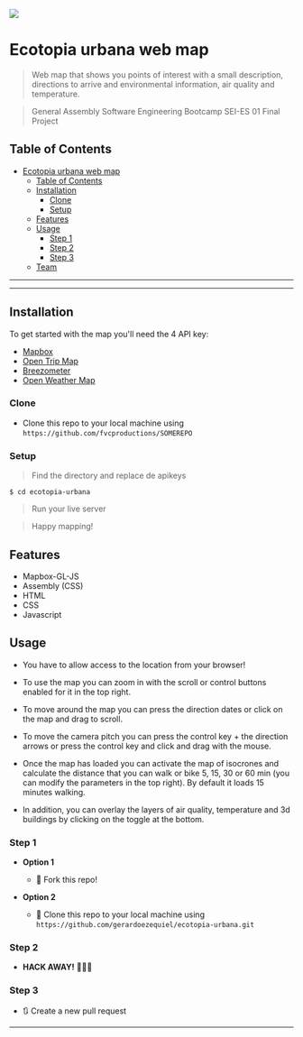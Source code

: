 ![](https://upload.wikimedia.org/wikipedia/en/thumb/f/f4/General_Assembly_logo.svg/320px-General_Assembly_logo.svg.png)

# Ecotopia urbana web map

> Web map that shows you points of interest with a small description, directions to arrive and environmental information, air quality and temperature.

> General Assembly Software Engineering Bootcamp SEI-ES 01 Final Project


## Table of Contents

- [Ecotopia urbana web map](#ecotopia-urbana-web-map)
  - [Table of Contents](#table-of-contents)
  - [Installation](#installation)
    - [Clone](#clone)
    - [Setup](#setup)
  - [Features](#features)
  - [Usage](#usage)
    - [Step 1](#step-1)
    - [Step 2](#step-2)
    - [Step 3](#step-3)
  - [Team](#team)

---

---

## Installation

To get started with the map you'll need the 4 API key:
- [Mapbox](https://www.mapbox.com/)
- [Open Trip Map](https://opentripmap.io/product)
- [Breezometer](https://docs.breezometer.com/api-documentation/air-quality-api/v2/)
- [Open Weather Map](https://openweathermap.org/api)

### Clone

- Clone this repo to your local machine using `https://github.com/fvcproductions/SOMEREPO`

### Setup



> Find the directory and replace de apikeys

```shell
$ cd ecotopia-urbana
```

> Run your live server

> Happy mapping!
## Features
- Mapbox-GL-JS
- Assembly (CSS)
- HTML
- CSS
- Javascript
  

## Usage
- You have to allow access to the location from your browser!

- To use the map you can zoom in with the scroll or control buttons enabled for it in the top right.

- To move around the map you can press the direction dates or click on the map and drag to scroll.

- To move the camera pitch you can press the control key + the direction arrows or press the control key and click and drag with the mouse.

- Once the map has loaded you can activate the map of isocrones and calculate the distance that you can walk or bike 5, 15, 30 or 60 min (you can modify the parameters in the top right). By default it loads 15 minutes walking. 
  
- In addition, you can overlay the layers of air quality, temperature and 3d buildings by clicking on the toggle at the bottom.


### Step 1

- **Option 1**

  - 🍴 Fork this repo!

- **Option 2**
  - 👯 Clone this repo to your local machine using `https://github.com/gerardoezequiel/ecotopia-urbana.git`

### Step 2

- **HACK AWAY!** 🔨🔨🔨

### Step 3

- 🔃 Create a new pull request

---

 
